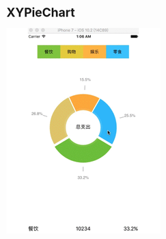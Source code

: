 # XYPieChart

![image](https://github.com/gaomingyangc/XYPieChart/blob/master/PieChart/gif/XYPieChart01.gif)
